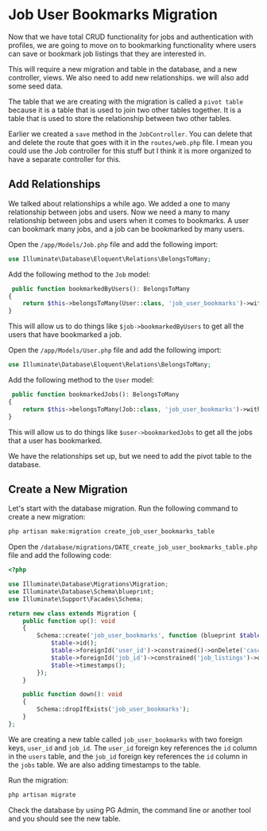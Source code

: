 # Job User Bookmarks Migration

Now that we have total CRUD functionality for jobs and authentication with profiles, we are going to move on to bookmarking functionality where users can save or bookmark job listings that they are interested in.

This will require a new migration and table in the database, and a new controller, views. We also need to add new relationships. we will also add some seed data.

The table that we are creating with the migration is called a `pivot table` because it is a table that is used to join two other tables together. It is a table that is used to store the relationship between two other tables.

Earlier we created a `save` method in the `JobController`. You can delete that and delete the route that goes with it in the `routes/web.php` file. I mean you could use the Job controller for this stuff but I think it is more organized to have a separate controller for this.

## Add Relationships

We talked about relationships a while ago. We added a one to many relationship between jobs and users. Now we need a many to many relationship between jobs and users when it comes to bookmarks. A user can bookmark many jobs, and a job can be bookmarked by many users.

Open the `/app/Models/Job.php` file and add the following import:

```php
use Illuminate\Database\Eloquent\Relations\BelongsToMany;
```

Add the following method to the `Job` model:

```php
 public function bookmarkedByUsers(): BelongsToMany
{
    return $this->belongsToMany(User::class, 'job_user_bookmarks')->withTimestamps();
}
```

This will allow us to do things like `$job->bookmarkedByUsers` to get all the users that have bookmarked a job.

Open the `/app/Models/User.php` file and add the following import:

```php
use Illuminate\Database\Eloquent\Relations\BelongsToMany;
```

Add the following method to the `User` model:

```php
 public function bookmarkedJobs(): BelongsToMany
{
    return $this->belongsToMany(Job::class, 'job_user_bookmarks')->withTimestamps();
}
```

This will allow us to do things like `$user->bookmarkedJobs` to get all the jobs that a user has bookmarked.

We have the relationships set up, but we need to add the pivot table to the database.

## Create a New Migration

Let's start with the database migration. Run the following command to create a new migration:

```bash
php artisan make:migration create_job_user_bookmarks_table
```

Open the `/database/migrations/DATE_create_job_user_bookmarks_table.php` file and add the following code:

```php
<?php

use Illuminate\Database\Migrations\Migration;
use Illuminate\Database\Schema\blueprint;
use Illuminate\Support\Facades\Schema;

return new class extends Migration {
    public function up(): void
    {
        Schema::create('job_user_bookmarks', function (blueprint $table) {
            $table->id();
            $table->foreignId('user_id')->constrained()->onDelete('cascade');
            $table->foreignId('job_id')->constrained('job_listings')->onDelete('cascade');
            $table->timestamps();
        });
    }

    public function down(): void
    {
        Schema::dropIfExists('job_user_bookmarks');
    }
};

```

We are creating a new table called `job_user_bookmarks` with two foreign keys, `user_id` and `job_id`. The `user_id` foreign key references the `id` column in the `users` table, and the `job_id` foreign key references the `id` column in the `jobs` table. We are also adding timestamps to the table.

Run the migration:

```bash
php artisan migrate
```

Check the database by using PG Admin, the command line or another tool and you should see the new table.
